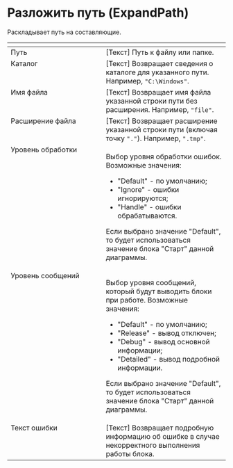 # Разложить путь (ExpandPath)

Раскладывает путь на составляющие.

<table data-header-hidden><thead><tr><th width="240" valign="top"></th><th width="305" valign="top"></th></tr></thead><tbody><tr><td valign="top">Путь</td><td valign="top">[Текст] Путь к файлу или папке.</td></tr><tr><td valign="top">Каталог</td><td valign="top">[Текст] Возвращает сведения о каталоге для указанного пути. Например, <code>"С:\Windows"</code>.</td></tr><tr><td valign="top">Имя файла</td><td valign="top">[Текст] Возвращает имя файла указанной строки пути без расширения. Например, <code>"file"</code>.</td></tr><tr><td valign="top">Расширение файла</td><td valign="top">[Текст] Возвращает расширение указанной строки пути (включая точку <code>"."</code>). Например, <code>".tmp"</code>.</td></tr><tr><td valign="top">Уровень обработки</td><td valign="top"><p>Выбор уровня обработки ошибок. Возможные значения: </p><ul><li>"Default" - по умолчанию; </li><li>"Ignore" - ошибки игнорируются; </li><li>"Handle" - ошибки обрабатываются. </li></ul><p>Если выбрано значение "Default", то будет использоваться значение блока "Старт" данной диаграммы.</p></td></tr><tr><td valign="top">Уровень сообщений</td><td valign="top"><p>Выбор уровня сообщений, который будут выводить блоки при работе. Возможные значения: </p><ul><li>"Default" - по умолчанию; </li><li>"Release" - вывод отключен; </li><li>"Debug" - вывод основной информации; </li><li>"Detailed" - вывод подробной информации. </li></ul><p>Если выбрано значение "Default", то будет использоваться значение блока "Старт" данной диаграммы.</p></td></tr><tr><td valign="top">Текст ошибки</td><td valign="top">[Текст] Возвращает подробную информацию об ошибке в случае некорректного выполнения работы блока.</td></tr></tbody></table>
